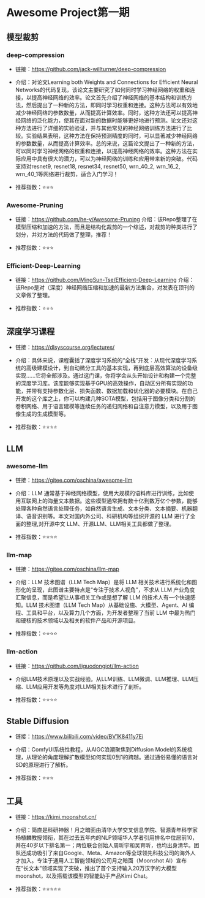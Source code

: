 # Awesome Project第一期


## 模型裁剪
### deep-compression
- 链接：https://github.com/jack-willturner/deep-compression

- 介绍：对论文Learning both Weights and Connections for Efficient Neural Networks的代码复现，该论文主要研究了如何同时学习神经网络的权重和连接，以提高神经网络的效率。论文首先介绍了神经网络的基本结构和训练方法，然后提出了一种新的方法，即同时学习权重和连接。这种方法可以有效地减少神经网络的参数数量，从而提高计算效率。同时，这种方法还可以提高神经网络的泛化能力，使其在面对新的数据时能够更好地进行预测。论文还对这种方法进行了详细的实验验证，并与其他常见的神经网络训练方法进行了比较。实验结果表明，这种方法在保持预测精度的同时，可以显著减少神经网络的参数数量，从而提高计算效率。总的来说，这篇论文提出了一种新的方法，可以同时学习神经网络的权重和连接，以提高神经网络的效率。这种方法在实际应用中具有很大的潜力，可以为神经网络的训练和应用带来新的突破。代码支持对resnet9, resnet18, resnet34, resnet50, wrn_40_2, wrn_16_2, wrn_40_1等网络进行裁剪，适合入门学习！

- 推荐指数：⭐️⭐️⭐️

### Awesome-Pruning
- 链接：https://github.com/he-y/Awesome-Pruning
介绍：该Repo整理了在模型压缩和加速的方法，而且是结构化裁剪的一个综述，对裁剪的种类进行了划分，并对方法的代码做了整理，推荐！

- 推荐指数：⭐️⭐️⭐️

### Efficient-Deep-Learning
- 链接：https://github.com/MingSun-Tse/Efficient-Deep-Learning
介绍：该Repo是对（深度）神经网络压缩和加速的最新方法集合，对发表在顶刊的文章做了整理。

- 推荐指数：⭐️⭐️⭐️

## 深度学习课程
- 链接：https://dlsyscourse.org/lectures/

- 介绍：具体来说，课程囊括了深度学习系统的“全栈”开发：从现代深度学习系统的高级建模设计，到自动微分工具的基本实现，再到底层高效算法的设备级实现……它将全部涉及。通过这门课，你将学会从头开始设计和构建一个完整的深度学习库。该库能够实现基于GPU的高效操作，自动区分所有实现的功能，并带有支持参数化层、损失函数、数据加载和优化器的必要模块。在自己开发的这个库之上，你可以构建几种SOTA模型，包括用于图像分类和分割的卷积网络、用于语言建模等连续任务的递归网络和自注意力模型，以及用于图像生成的生成模型等。

- 推荐指数：⭐️⭐️⭐️⭐️

## LLM

### awesome-llm
- 链接：https://gitee.com/oschina/awesome-llm

- 介绍：LLM 通常基于神经网络模型，使用大规模的语料库进行训练，比如使用互联网上的海量文本数据。这些模型通常拥有数十亿到数万亿个参数，能够处理各种自然语言处理任务，如自然语言生成、文本分类、文本摘要、机器翻译、语音识别等。本文对国内外公司、科研机构等组织开源的 LLM 进行了全面的整理,对开源中文 LLM、开源LLM、LLM相关工具都做了整理。

- 推荐指数：⭐️⭐️⭐️⭐️

### llm-map

- 链接：https://gitee.com/oschina/llm-map

- 介绍：LLM 技术图谱（LLM Tech Map）是将 LLM 相关技术进行系统化和图形化的呈现，此图谱主要特点是“专注于技术人视角”，不求从 LLM 产业角度汇聚信息，而是希望让从事相关工作或是想了解 LLM 的技术人有一个快速感知。LLM 技术图谱（LLM Tech Map）从基础设施、大模型、Agent、AI 编程、工具和平台，以及算力几个方面，为开发者整理了当前 LLM 中最为热门和硬核的技术领域以及相关的软件产品和开源项目。

- 推荐指数：⭐️⭐️⭐️⭐️

### llm-action

- 链接：https://github.com/liguodongiot/llm-action

- 介绍LLM技术原理以及实战经验。从LLM训练、LLM微调、LLM推理、LLM压缩、LLM应用开发等角度对LLM相关技术进行了剖析。

- 推荐指数：⭐️⭐️⭐️⭐️

## Stable Diffusion
- 链接：https://www.bilibili.com/video/BV1K8411y7Ei

- 介绍：ComfyUI系统性教程，从AIGC浪潮聚焦到Diffusion Model的系统梳理，从理论的角度理解扩散模型如何实现0到1的跨越。通过通俗易懂的语言对SD的原理进行了解析。

- 推荐指数：⭐️⭐️⭐️

## 工具

- 链接：https://kimi.moonshot.cn/

- 介绍：简直是科研神器！月之暗面由清华大学交叉信息学院、智源青年科学家杨植麟教授领衔，其在过去五年内的NLP领域华人学者引用排名中位居前10，并在40岁以下排名第一；两位联合创始人周昕宇和吴育昕，也均出身清华。团队还成功吸引了来自Google、Meta、Amazon等全球领先科技公司的海外人才加入。专注于通用人工智能领域的公司月之暗面（Moonshot Al）宣布在“长文本”领域实现了突破，推出了首个支持输入20万汉字的大模型moonshot，以及搭载该模型的智能助手产品Kimi Chat。

- 推荐指数：⭐️⭐️⭐️⭐️⭐️
